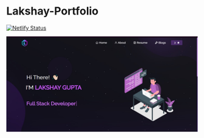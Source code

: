 # Lakshay-Portfolio
[![Netlify Status](https://api.netlify.com/api/v1/badges/5b2bfe11-606a-4294-9b47-df077bb10f11/deploy-status)]([https://app.netlify.com/sites/lakshay-gupta-portfolio](https://lakshay-gupta-portfolio.netlify.app))

<img src="https://github.com/LoG1604/Lakshay-Portfolio/blob/main/google_view.jpg?raw=true"/>
